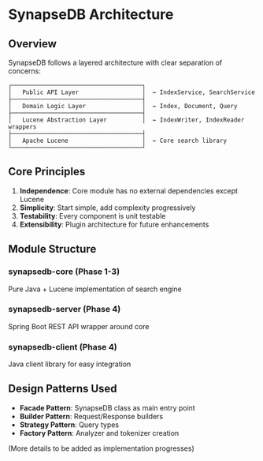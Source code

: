 # SynapseDB Architecture

## Overview

SynapseDB follows a layered architecture with clear separation of concerns:
```
┌─────────────────────────────────────┐
│   Public API Layer                  │  ← IndexService, SearchService
├─────────────────────────────────────┤
│   Domain Logic Layer                │  ← Index, Document, Query
├─────────────────────────────────────┤
│   Lucene Abstraction Layer          │  ← IndexWriter, IndexReader wrappers
├─────────────────────────────────────┤
│   Apache Lucene                     │  ← Core search library
└─────────────────────────────────────┘
```

## Core Principles

1. **Independence**: Core module has no external dependencies except Lucene
2. **Simplicity**: Start simple, add complexity progressively
3. **Testability**: Every component is unit testable
4. **Extensibility**: Plugin architecture for future enhancements

## Module Structure

### synapsedb-core (Phase 1-3)
Pure Java + Lucene implementation of search engine

### synapsedb-server (Phase 4)
Spring Boot REST API wrapper around core

### synapsedb-client (Phase 4)
Java client library for easy integration

## Design Patterns Used

- **Facade Pattern**: SynapseDB class as main entry point
- **Builder Pattern**: Request/Response builders
- **Strategy Pattern**: Query types
- **Factory Pattern**: Analyzer and tokenizer creation

(More details to be added as implementation progresses)
